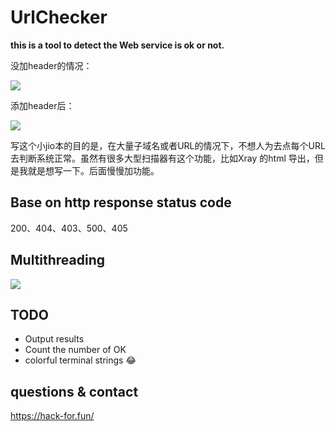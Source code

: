 # UrlChecker

**this is a tool to detect the Web service is ok or not.**

没加header的情况：

![](https://cdn.jsdelivr.net/gh/ifonly-go2019/PicGo//images/20201012225747.png)

添加header后：

![](https://cdn.jsdelivr.net/gh/ifonly-go2019/PicGo//images/20201012232349.png)


写这个小jio本的目的是，在大量子域名或者URL的情况下，不想人为去点每个URL去判断系统正常。虽然有很多大型扫描器有这个功能，比如Xray 的html 导出，但是我就是想写一下。后面慢慢加功能。
## Base on http response status code

200、404、403、500、405

## Multithreading

![](https://cdn.jsdelivr.net/gh/ifonly-go2019/PicGo//images/20201012224014.png)


## TODO

- Output results
- Count the number of OK
- colorful terminal strings 😂

## questions & contact 

https://hack-for.fun/
